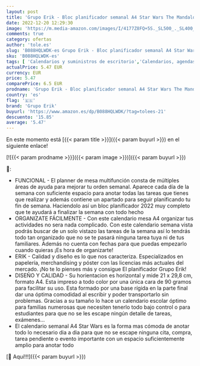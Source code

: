 ```yaml
---
layout: post
title: 'Grupo Erik - Bloc planificador semanal A4 Star Wars The Mandalorian Baby Yoda - Organizador semanal - Planificador semanal - Planning escritorio - Material escolar y papeleria Star Wars Grogu'
date: 2022-12-20 12:29:30
image: 'https://m.media-amazon.com/images/I/4177Z8FQ+5S._SL500_._SL400_.jpg'
comments: true
category: ofertas
author: 'tole.es'
slug: 'B088HQLWDK-es Grupo Erik - Bloc planificador semanal A4 Star Wars The...'
sku: 'B088HQLWDK-es'
tags: [ 'Calendarios y suministros de escritorio','Calendarios, agendas y organizadores personales','Oficina y papelería','escolar','grupo erik','material','🇪🇸', ]
actualPrice: 5.47 EUR
currency: EUR
price: 5.47
comparePrice: 6.5 EUR
prodname: 'Grupo Erik - Bloc planificador semanal A4 Star Wars The Mandalorian Baby Yoda - Organizador semanal - Planificador semanal - Planning escritorio - Material escolar y papeleria Star Wars Grogu'
country: 'es'
flag: '🇪🇸'
brand: 'Grupo Erik'
buyurl: 'https://www.amazon.es/dp/B088HQLWDK/?tag=tolees-21'
descuento: '15.85'
average: '5.47'
---
```


En este momento está [{{< param title >}}]({{< param buyurl >}}) en el siguiente enlace!

[![{{< param prodname >}}]({{< param image >}})]({{< param buyurl >}})

🔎:

- FUNCIONAL - El planner de mesa multifunción consta de múltiples áreas de ayuda para mejorar tu orden semanal. Aparece cada día de la semana con suficiente espacio para anotar todas las tareas que tienes que realizar y además contiene un apartado para seguir planificando tu fin de semana. Haciendolo así un bloc planificador 2022 muy completo que te ayudará a finalizar la semana con todo hecho
- ORGANIZATE FÁCILMENTE - Con este calendario mesa A4 organizar tus actividades no sera nada complicado. Con este calendario semana vista podrás buscar de un solo vistazo las tareas de la semana así lo tendrás todo tan organizado que no se te pasará ninguna tarea tuya ni de tus familiares. Además no cuenta con fechas para que puedas empezarlo cuando quieras ¡Es hora de organizarte!
- ERIK - Calidad y diseño es lo que nos caracteriza. Especializados en papelería, merchandising y póster con las licencias más actuales del mercado. ¡No te lo pienses más y consigue El planificador Grupo Erik!
- DISEÑO Y CALIDAD - Su horientacion es horizontal y mide 21 x 29,8 cm, formato A4. Esta impreso a todo color por una única cara de 90 gramos para facilitar su uso. Esta formado por una base rígida en la parte final dar una óptima comodidad al escribir y poder transportarlo sin problemas. Gracias a su tamaño lo hace un calendario escolar óptimo para familias numerosas que necesiten tenerlo todo bajo control o para estudiantes para que no se les escape ningún detalle de tareas, exámenes...
- El calendario semanal A4 Star Wars es la forma mas cómoda de anotar todo lo necesario dia a dia para que no se escape ninguna cita, compra, tarea pendiente o evento importante con un espacio suficientemente amplio para anotar todo

[🛒 Aquí!!!]({{< param buyurl >}})

